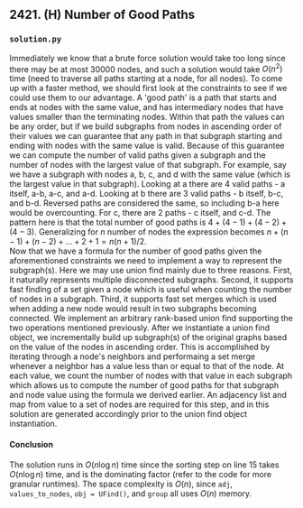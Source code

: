 ## 2421. (H) Number of Good Paths

### `solution.py`
Immediately we know that a brute force solution would take too long since there may be at most 30000 nodes, and such a solution would take $O(n^2)$ time (need to traverse all paths starting at a node, for all nodes). To come up with a faster method, we should first look at the constraints to see if we could use them to our advantage. A 'good path' is a path that starts and ends at nodes with the same value, and has intermediary nodes that have values smaller than the terminating nodes. Within that path the values can be any order, but if we build subgraphs from nodes in ascending order of their values we can guarantee that any path in that subgraph starting and ending with nodes with the same value is valid. Because of this guarantee we can compute the number of valid paths given a subgraph and the number of nodes with the largest value of that subgraph. For example, say we have a subgraph with nodes a, b, c, and d with the same value (which is the largest value in that subgraph). Looking at a there are 4 valid paths - a itself, a-b, a-c, and a-d. Looking at b there are 3 valid paths - b itself, b-c, and b-d. Reversed paths are considered the same, so including b-a here would be overcounting. For c, there are 2 paths - c itself, and c-d. The pattern here is that the total number of good paths is $4+(4-1)+(4-2)+(4-3)$. Generalizing for $n$ number of nodes the expression becomes $n+(n-1)+(n-2)+\dots+2+1 = n(n+1)/2$.  
Now that we have a formula for the number of good paths given the aforementioned constraints we need to implement a way to represent the subgraph(s). Here we may use union find mainly due to three reasons. First, it naturally represents multiple disconnected subgraphs. Second, it supports fast finding of a set given a node which is useful when counting the number of nodes in a subgraph. Third, it supports fast set merges which is used when adding a new node would result in two subgraphs becoming connected. We implement an arbitrary rank-based union find supporting the two operations mentioned previously.
After we instantiate a union find object, we incrementally build up subgraph(s) of the original graphs based on the value of the nodes in ascending order. This is accomplished by iterating through a node's neighbors and performaing a set merge whenever a neighbor has a value less than or equal to that of the node. At each value, we count the number of nodes with that value in each subgraph which allows us to compute the number of good paths for that subgraph and node value using the formula we derived earlier. An adjacency list and map from value to a set of nodes are required for this step, and in this solution are generated accordingly prior to the union find object instantiation.  
  
#### Conclusion
The solution runs in $O(n\log n)$ time since the sorting step on line 15 takes $O(n\log n)$ time, and is the dominating factor (refer to the code for more granular runtimes). The space complexity is $O(n)$, since `adj`, `values_to_nodes`, `obj = UFind()`, and `group` all uses $O(n)$ memory.  
  
